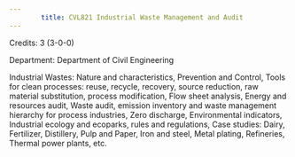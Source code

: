 ```yaml
---
        title: CVL821 Industrial Waste Management and Audit
---
```

Credits: 3 (3-0-0)

Department: Department of Civil Engineering

Industrial Wastes: Nature and characteristics, Prevention and Control, Tools for clean processes: reuse, recycle, recovery, source reduction, raw material substitution, process modification, Flow sheet analysis, Energy and resources audit, Waste audit, emission inventory and waste management hierarchy for process industries, Zero discharge, Environmental indicators, Industrial ecology and ecoparks, rules and regulations, Case studies: Dairy, Fertilizer, Distillery, Pulp and Paper, Iron and steel, Metal plating, Refineries, Thermal power plants, etc.